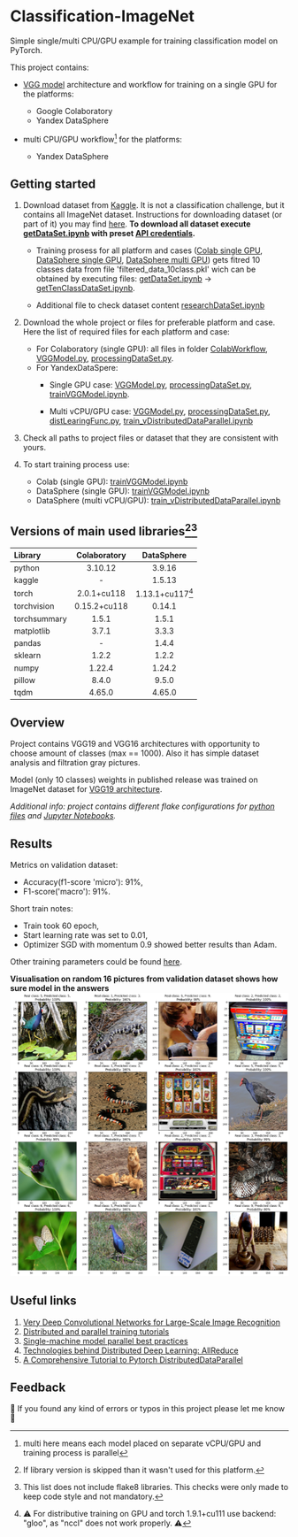 # Classification-ImageNet 

Simple single/multi CPU/GPU example for training classification model on PyTorch.

This project contains: 
  * [VGG model](https://arxiv.org/abs/1409.1556) architecture and workflow for training on a single GPU for the platforms:
    * Google Colaboratory
    * Yandex DataSphere

  * multi CPU/GPU workflow[^4] for the platforms:
    * Yandex DataSphere

[^4]: multi here means each model placed on separate vCPU/GPU and training process is parallel 

## Getting started

1. Download dataset from [Kaggle](https://www.kaggle.com/competitions/imagenet-object-localization-challenge/data). It is not a classification challenge, but it contains all ImageNet dataset. Instructions for downloading dataset (or part of it) you may find [here](https://github.com/Kaggle/kaggle-api). **To download all dataset  execute [getDataSet.ipynb](/DataSphereWorkflow/getDataSet.ipynb) with preset [API credentials](https://github.com/Kaggle/kaggle-api#api-credentials).** 
    * Training prosess for all platform and cases ([Colab single GPU](/ColabWorkflow/trainVGGModel.ipynb), [DataSphere single GPU](/DataSphereWorkflow/trainVGGModel.ipynb), [DataSphere multi GPU](/DataSphereWorkflow/train_vDistributedDataParallel.ipynb)) gets fitred 10 classes data from file 'filtered_data_10class.pkl' wich can be obtained by executing files: [getDataSet.ipynb](/DataSphereWorkflow/getDataSet.ipynb) -> [getTenClassDataSet.ipynb](/DataSphereWorkflow/getTenClassDataSet.ipynb). 
    
    * Additional file to check dataset content [researchDataSet.ipynb](/DataSphereWorkflow/researchDataSet.ipynb)

1. Download the whole project or files for preferable platform and case. Here the list of required files for each platform and case:
    * For Colaboratory (single GPU): all files in folder [ColabWorkflow](/ColabWorkflow/), [VGGModel.py](VGGModel.py), [processingDataSet.py](processingDataSet.py).
    * For YandexDataSpere:
      * Single GPU case: [VGGModel.py](VGGModel.py), [processingDataSet.py](processingDataSet.py), [trainVGGModel.ipynb](/DataSphereWorkflow/trainVGGModel.ipynb).

      * Multi vCPU/GPU case: [VGGModel.py](VGGModel.py), [processingDataSet.py](processingDataSet.py), [distLearingFunc.py](/DataSphereWorkflow/distLearningFunc.py), [train_vDistributedDataParallel.ipynb](/DataSphereWorkflow/train_vDistributedDataParallel.ipynb)

1. Check all paths to project files or dataset that they are consistent with yours.

1. To start training process use:
    * Colab (single GPU): [trainVGGModel.ipynb](/ColabWorkflow/trainVGGModel.ipynb)
    * DataSphere (single GPU): [trainVGGModel.ipynb](/DataSphereWorkflow/trainVGGModel.ipynb)
    * DataSphere (multi vCPU/GPU): [train_vDistributedDataParallel.ipynb](/DataSphereWorkflow/train_vDistributedDataParallel.ipynb)


## Versions of main used libraries[^1][^2]

| Library | Colaboratory | DataSphere |
| :--- | :---: | :---: |
| python | 3.10.12 | 3.9.16 | 
| kaggle | - | 1.5.13 |
| torch | 2.0.1+cu118 | 1.13.1+cu117[^3] |
| torchvision | 0.15.2+cu118 | 0.14.1 |
| torchsummary | 1.5.1 | 1.5.1 |
| matplotlib | 3.7.1 |  3.3.3 |
| pandas | - | 1.4.4 | 
| sklearn | 1.2.2 | 1.2.2 |
| numpy | 1.22.4 | 1.24.2 |
| pillow | 8.4.0 | 9.5.0 |
| tqdm | 4.65.0 | 4.65.0 |

[^1]: If library version is skipped than it wasn't used for this platform.

[^2]: This list does not include flake8 libraries. This checks were only made to keep code style and not mandatory.

[^3]: :warning: For distributive training on GPU and torch 1.9.1+cu111 use backend: "gloo", as "nccl" does not work properly. :warning:

## Overview
  Project contains VGG19 and VGG16 architectures with opportunity to choose amount of classes (max == 1000). Also it has simple dataset analysis and filtration gray pictures.
    
  Model (only 10 classes)  weights in published release was trained on ImageNet dataset for [VGG19 architecture](https://arxiv.org/abs/1409.1556).

  *Additional info:  project contains different flake configurations for [python files](setup.cfg) and [Jupyter Notebooks](tox.ini).*

## Results

Metrics on validation dataset:
- Accuracy(f1-score 'micro'):  91%,
- F1-score('macro'): 91%.
 
Short train notes: 
  - Train took 60 epoch, 
  - Start learning rate was set to 0.01,
  - Optimizer SGD with momentum 0.9 showed better results than Adam.
  
  Other training parameters could be found [here](ColabWorkflow/trainVGGModel.ipynb).


**Visualisation on random 16 pictures from validation dataset shows how sure model in the answers**
![Visualisation](assets/images/example_results.png)


## Useful links

1. [Very Deep Convolutional Networks for Large-Scale Image Recognition](https://arxiv.org/abs/1409.1556)
1. [Distributed and parallel training tutorials](https://pytorch.org/tutorials/distributed/home.html)
1. [Single-machine model parallel best practices](https://pytorch.org/tutorials/intermediate/model_parallel_tutorial.html)
1. [Technologies behind Distributed Deep Learning: AllReduce](https://tech.preferred.jp/en/blog/technologies-behind-distributed-deep-learning-allreduce/)
1. [A Comprehensive Tutorial to Pytorch DistributedDataParallel](https://medium.com/codex/a-comprehensive-tutorial-to-pytorch-distributeddataparallel-1f4b42bb1b51)


## Feedback

:lady_beetle: If you found any kind of errors or typos in this project please let me know :vulcan_salute: